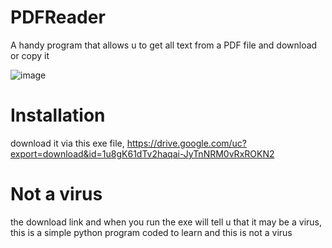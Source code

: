 # PDFReader
A handy program that allows u to get all text from a PDF file and download or copy it

![image](https://github.com/NovaPlays134/PDFReader/assets/120801515/c1cd70db-ce68-462c-a409-dfea99bcd657)

# Installation
download it via this exe file,
https://drive.google.com/uc?export=download&id=1u8gK61dTv2haqai-JyTnNRM0vRxROKN2

# Not a virus
the download link and when you run the exe will tell u that it may be a virus,
this is a simple python program coded to learn and this is not a virus
